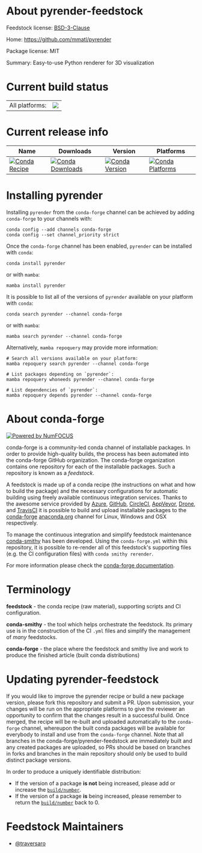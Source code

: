About pyrender-feedstock
========================

Feedstock license: [BSD-3-Clause](https://github.com/conda-forge/pyrender-feedstock/blob/main/LICENSE.txt)

Home: https://github.com/mmatl/pyrender

Package license: MIT

Summary: Easy-to-use Python renderer for 3D visualization

Current build status
====================


<table><tr><td>All platforms:</td>
    <td>
      <a href="https://dev.azure.com/conda-forge/feedstock-builds/_build/latest?definitionId=14622&branchName=main">
        <img src="https://dev.azure.com/conda-forge/feedstock-builds/_apis/build/status/pyrender-feedstock?branchName=main">
      </a>
    </td>
  </tr>
</table>

Current release info
====================

| Name | Downloads | Version | Platforms |
| --- | --- | --- | --- |
| [![Conda Recipe](https://img.shields.io/badge/recipe-pyrender-green.svg)](https://anaconda.org/conda-forge/pyrender) | [![Conda Downloads](https://img.shields.io/conda/dn/conda-forge/pyrender.svg)](https://anaconda.org/conda-forge/pyrender) | [![Conda Version](https://img.shields.io/conda/vn/conda-forge/pyrender.svg)](https://anaconda.org/conda-forge/pyrender) | [![Conda Platforms](https://img.shields.io/conda/pn/conda-forge/pyrender.svg)](https://anaconda.org/conda-forge/pyrender) |

Installing pyrender
===================

Installing `pyrender` from the `conda-forge` channel can be achieved by adding `conda-forge` to your channels with:

```
conda config --add channels conda-forge
conda config --set channel_priority strict
```

Once the `conda-forge` channel has been enabled, `pyrender` can be installed with `conda`:

```
conda install pyrender
```

or with `mamba`:

```
mamba install pyrender
```

It is possible to list all of the versions of `pyrender` available on your platform with `conda`:

```
conda search pyrender --channel conda-forge
```

or with `mamba`:

```
mamba search pyrender --channel conda-forge
```

Alternatively, `mamba repoquery` may provide more information:

```
# Search all versions available on your platform:
mamba repoquery search pyrender --channel conda-forge

# List packages depending on `pyrender`:
mamba repoquery whoneeds pyrender --channel conda-forge

# List dependencies of `pyrender`:
mamba repoquery depends pyrender --channel conda-forge
```


About conda-forge
=================

[![Powered by
NumFOCUS](https://img.shields.io/badge/powered%20by-NumFOCUS-orange.svg?style=flat&colorA=E1523D&colorB=007D8A)](https://numfocus.org)

conda-forge is a community-led conda channel of installable packages.
In order to provide high-quality builds, the process has been automated into the
conda-forge GitHub organization. The conda-forge organization contains one repository
for each of the installable packages. Such a repository is known as a *feedstock*.

A feedstock is made up of a conda recipe (the instructions on what and how to build
the package) and the necessary configurations for automatic building using freely
available continuous integration services. Thanks to the awesome service provided by
[Azure](https://azure.microsoft.com/en-us/services/devops/), [GitHub](https://github.com/),
[CircleCI](https://circleci.com/), [AppVeyor](https://www.appveyor.com/),
[Drone](https://cloud.drone.io/welcome), and [TravisCI](https://travis-ci.com/)
it is possible to build and upload installable packages to the
[conda-forge](https://anaconda.org/conda-forge) [anaconda.org](https://anaconda.org/)
channel for Linux, Windows and OSX respectively.

To manage the continuous integration and simplify feedstock maintenance
[conda-smithy](https://github.com/conda-forge/conda-smithy) has been developed.
Using the ``conda-forge.yml`` within this repository, it is possible to re-render all of
this feedstock's supporting files (e.g. the CI configuration files) with ``conda smithy rerender``.

For more information please check the [conda-forge documentation](https://conda-forge.org/docs/).

Terminology
===========

**feedstock** - the conda recipe (raw material), supporting scripts and CI configuration.

**conda-smithy** - the tool which helps orchestrate the feedstock.
                   Its primary use is in the construction of the CI ``.yml`` files
                   and simplify the management of *many* feedstocks.

**conda-forge** - the place where the feedstock and smithy live and work to
                  produce the finished article (built conda distributions)


Updating pyrender-feedstock
===========================

If you would like to improve the pyrender recipe or build a new
package version, please fork this repository and submit a PR. Upon submission,
your changes will be run on the appropriate platforms to give the reviewer an
opportunity to confirm that the changes result in a successful build. Once
merged, the recipe will be re-built and uploaded automatically to the
`conda-forge` channel, whereupon the built conda packages will be available for
everybody to install and use from the `conda-forge` channel.
Note that all branches in the conda-forge/pyrender-feedstock are
immediately built and any created packages are uploaded, so PRs should be based
on branches in forks and branches in the main repository should only be used to
build distinct package versions.

In order to produce a uniquely identifiable distribution:
 * If the version of a package **is not** being increased, please add or increase
   the [``build/number``](https://docs.conda.io/projects/conda-build/en/latest/resources/define-metadata.html#build-number-and-string).
 * If the version of a package **is** being increased, please remember to return
   the [``build/number``](https://docs.conda.io/projects/conda-build/en/latest/resources/define-metadata.html#build-number-and-string)
   back to 0.

Feedstock Maintainers
=====================

* [@traversaro](https://github.com/traversaro/)

